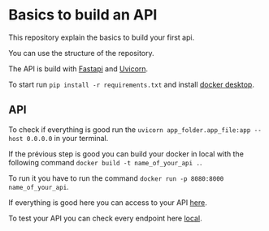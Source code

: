 # Basics to build an API
This repository explain the basics to build your first api.

You can use the structure of the repository.

The API is build with  [Fastapi](https://fastapi.tiangolo.com/fr/, "Fastapi") and [Uvicorn](https://www.uvicorn.org/, "Uvicorn").

To start run `pip install -r requirements.txt` and install [docker desktop](https://docs.docker.com/desktop/).


## API

To check if everything is good run the `uvicorn app_folder.app_file:app --host 0.0.0.0` in your terminal.

If the prévious step is good you can build your docker in local with the following command `docker build -t name_of_your_api .`.

To run it you have to run the command `docker run -p 8080:8000 name_of_your_api`.

If everything is good here you can access to your API [here](http://localhost:8080/).

To test your API you can check every endpoint here [local](http://localhost:8080/docs).

